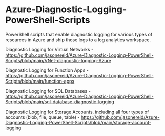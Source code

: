 # Azure-Diagnostic-Logging-PowerShell-Scripts
PowerShell scripts that enable diagnostic logging for various types of resources in Azure and ship those logs to a log analytics workspace.

Diagnostic Logging for Virtual Networks - https://github.com/jasonereid/Azure-Diagnostic-Logging-PowerShell-Scripts/blob/main/VNet-diagnostic-logging-Azure

Diagnostic Logging for Function Apps - https://github.com/jasonereid/Azure-Diagnostic-Logging-PowerShell-Scripts/blob/main/function-apps

Diagnostic Logging for SQL Databases - https://github.com/jasonereid/Azure-Diagnostic-Logging-PowerShell-Scripts/blob/main/sql-database-diagnostic-logging

Diagnostic Logging for Storage Accounts, including all four types of accounts (blob, file, queue, table) - https://github.com/jasonereid/Azure-Diagnostic-Logging-PowerShell-Scripts/blob/main/storage-account-logging
